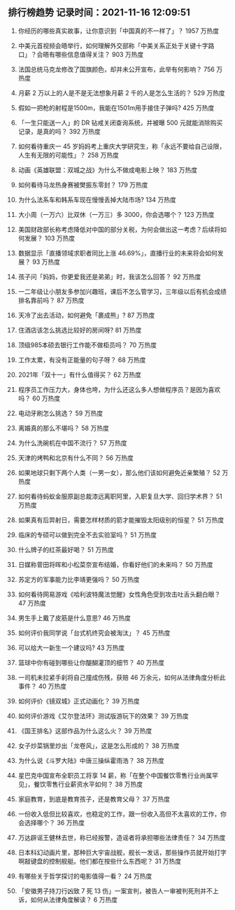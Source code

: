 
## 排行榜趋势 记录时间：2021-11-16 12:09:51
  
  1. 你经历的哪些真实故事，让你意识到「中国真的不一样了」？ 1957 万热度
    
  2. 中美元首视频会晤举行，如何理解外交部称「中美关系正处于关键十字路口」？会晤有哪些信息值得关注？ 903 万热度
    
  3. 法国总统马克龙修改了国旗颜色，却并未公开宣布，此举有何影响？ 756 万热度
    
  4. 月薪 2 万以上的人是不是无法想象月薪 2 千的人是怎么生活的？ 529 万热度
    
  5. 假如一把枪的射程是1500m，我能在1501m用手接住子弹吗? 425 万热度
    
  6. 「一生只能送一人」的 DR 钻戒关闭查询系统，并被曝 500 元就能消除购买记录，是真的吗？ 392 万热度
    
  7. 如何看待重庆一 45 岁妈妈考上重庆大学研究生，称「永远不要给自己设限，人生有无限的可能性」？ 258 万热度
    
  8. 动画《英雄联盟：双城之战》为什么不做成电影上映？ 183 万热度
    
  9. 如何看待马龙热身赛被樊振东零封？ 179 万热度
    
  10. 为什么法系车和韩系车现在慢慢丢掉大陆市场? 134 万热度
    
  11. 大小周（一万六）比双休（一万三）多 3000，你会选哪个？ 123 万热度
    
  12. 美国财政部长称考虑降低对中国的部分关税，为何会做出这一考虑？后续将如何发展？ 103 万热度
    
  13. 数据显示「直播领域求职者同比上涨 46.69%」，直播行业的未来将会如何发展？ 93 万热度
    
  14. 孩子问「妈妈，你更爱我还是弟弟」时，我该怎么回答？ 92 万热度
    
  15. 一二年级让小朋友多参加兴趣班，课后不怎么管学习，三年级以后有机会成绩排名靠前吗？ 87 万热度
    
  16. 天冷了出去活动，如何避免「裹成熊」? 87 万热度
    
  17. 住酒店该怎么挑选比较好的房间呀? 81 万热度
    
  18. 顶级985本硕去银行工作能不做柜员吗？ 70 万热度
    
  19. 工作太累，有没有正能量的句子呀？ 68 万热度
    
  20. 2021年「双十一」有什么值得买？ 62 万热度
    
  21. 程序员工作压力大，身体也垮，为什么还这么多人想做程序员？是因为喜欢吗？ 60 万热度
    
  22. 电动牙刷怎么挑选？ 59 万热度
    
  23. 离婚真的那么不堪吗？ 58 万热度
    
  24. 为什么洗碗机在中国不流行？ 57 万热度
    
  25. 天津的烤鸭和北京有什么不同？ 56 万热度
    
  26. 如果地球只剩下两个人类（一男一女），那么他们该如何避免近亲繁殖？ 52 万热度
    
  27. 如何看待蚂蚁金服原副总裁漆远离职阿里，入职复旦大学、回归学术界？ 51 万热度
    
  28. 如果真有后羿射日，需要怎样材质的箭才能摧毁太阳级别的恒星？ 51 万热度
    
  29. 临床的专硕可以做到完全不去实验室吗？ 51 万热度
    
  30. 什么牌子的红茶最好喝？ 51 万热度
    
  31. 日媒称菅田将晖和小松菜奈宣布结婚，你看好他们的未来吗？ 50 万热度
    
  32. 苏定方的军事能力比李靖更强吗？ 50 万热度
    
  33. 如何看待网易游戏《哈利波特魔法觉醒》女性角色受到攻击吐舌头翻白眼？ 47 万热度
    
  34. 男生手上戴了皮筋是什么意思? 46 万热度
    
  35. 如何评价我同学说「台式机终究会被淘汰」？ 45 万热度
    
  36. 可以给大一新生一个建议吗? 43 万热度
    
  37. 篮球中你有碰到哪些让你醍醐灌顶的细节？ 40 万热度
    
  38. 一司机未拉紧手刹将自己撞成伤残，获赔 46 万余元，如何从法律角度分析此事件？ 40 万热度
    
  39. 如何评价《镜双城》正式动画化？ 39 万热度
    
  40. 如何评价游戏《艾尔登法环》测试版游玩下的效果？ 39 万热度
    
  41. 《国王排名》这部作品为什么这么火？ 39 万热度
    
  42. 女子炒菜锅里炒出「龙卷风」，这是怎么形成的？ 38 万热度
    
  43. 为什么说《斗罗大陆》中唐三操纵霍雨浩？ 38 万热度
    
  44. 星巴克中国宣布全职员工将享 14 薪，称「在整个中国餐饮零售行业尚属罕见」，餐饮零售行业薪资水平如何？ 38 万热度
    
  45. 家庭教育，到底是教育孩子，还是教育父母？ 37 万热度
    
  46. 一份收入低但比较喜欢，也稳定的工作，跟一份收入高但不太喜欢的工作，你会选择哪个？ 36 万热度
    
  47. 万达辟谣王健林去世，称已经报警，造谣者将承担哪些法律责任？ 34 万热度
    
  48. 日本科幻动画片里，那种巨大宇宙战舰，舰长一发话，那些操作员就开始打字啊敲键盘的控制舰艇。他们都在按些什么东西呢？ 31 万热度
    
  49. 有哪些关于哲学探讨的电影值得一看？ 24 万热度
    
  50. 「安徽男子持刀行凶致 7 死 13 伤」一案宣判，被告人一审被判死刑并不上诉，如何从法律角度解读？ 6 万热度
    